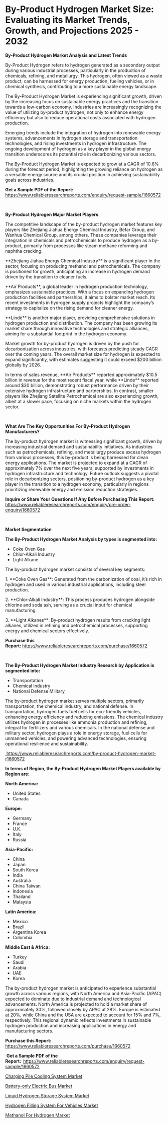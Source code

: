<p><h1>By-Product Hydrogen Market Size: Evaluating its Market Trends, Growth, and Projections 2025 - 2032</h1></p><p><strong>By-Product Hydrogen Market Analysis and Latest Trends</strong></p>
<p><p>By-Product Hydrogen refers to hydrogen generated as a secondary output during various industrial processes, particularly in the production of chemicals, refining, and metallurgy. This hydrogen, often viewed as a waste product, can be harnessed for energy production, fueling vehicles, or in chemical synthesis, contributing to a more sustainable energy landscape.</p><p>The By-Product Hydrogen Market is experiencing significant growth, driven by the increasing focus on sustainable energy practices and the transition towards a low-carbon economy. Industries are increasingly recognizing the value of utilizing by-product hydrogen, not only to enhance energy efficiency but also to reduce operational costs associated with hydrogen production. </p><p>Emerging trends include the integration of hydrogen into renewable energy systems, advancements in hydrogen storage and transportation technologies, and rising investments in hydrogen infrastructure. The ongoing development of hydrogen as a key player in the global energy transition underscores its potential role in decarbonizing various sectors.</p><p>The By-Product Hydrogen Market is expected to grow at a CAGR of 10.6% during the forecast period, highlighting the growing reliance on hydrogen as a versatile energy source and its crucial position in achieving sustainability goals across industries.</p></p>
<p><strong>Get a Sample PDF of the Report:&nbsp;</strong> <a href="https://www.reliableresearchreports.com/enquiry/request-sample/1660572?utm_campaign=8&utm_medium=2&utm_source=Github&utm_content=ia&utm_term=17012025&utm_id=by-product-hydrogen">https://www.reliableresearchreports.com/enquiry/request-sample/1660572</a></p>
<p>&nbsp;</p>
<p><strong>By-Product Hydrogen Major Market Players</strong></p>
<p><p>The competitive landscape of the by-product hydrogen market features key players like Zhejiang Jiahua Energy Chemical Industry, Befar Group, and Wanhua Chemical Group, among others. These companies leverage their integration in chemicals and petrochemicals to produce hydrogen as a by-product, primarily from processes like steam methane reforming and naphtha cracking.</p><p>**Zhejiang Jiahua Energy Chemical Industry** is a significant player in the sector, focusing on producing methanol and petrochemicals. The company is positioned for growth, anticipating an increase in hydrogen demand driven by the transition to cleaner fuels. </p><p>**Air Products**, a global leader in hydrogen production technology, emphasizes sustainable practices. With a focus on expanding hydrogen production facilities and partnerships, it aims to bolster market reach. Its recent investments in hydrogen supply projects highlight the company’s strategy to capitalize on the rising demand for cleaner energy.</p><p>**Linde** is another major player, providing comprehensive solutions in hydrogen production and distribution. The company has been growing its market share through innovative technologies and strategic alliances, aiming for a substantial footprint in the hydrogen economy.</p><p>Market growth for by-product hydrogen is driven by the push for decarbonization across industries, with forecasts predicting steady CAGR over the coming years. The overall market size for hydrogen is expected to expand significantly, with estimates suggesting it could exceed $200 billion globally by 2026.</p><p>In terms of sales revenue, **Air Products** reported approximately $10.5 billion in revenue for the most recent fiscal year, while **Linde** reported around $30 billion, demonstrating robust performance driven by their extensive hydrogen infrastructure and partnerships. In contrast, smaller players like Zhejiang Satellite Petrochemical are also experiencing growth, albeit at a slower pace, focusing on niche markets within the hydrogen sector.</p></p>
<p>&nbsp;</p>
<p><strong>What Are The Key Opportunities For By-Product Hydrogen Manufacturers?</strong></p>
<p><p>The by-product hydrogen market is witnessing significant growth, driven by increasing industrial demand and sustainability initiatives. As industries such as petrochemicals, refining, and metallurgy produce excess hydrogen from various processes, this by-product is being harnessed for clean energy applications. The market is projected to expand at a CAGR of approximately 7% over the next five years, supported by investments in hydrogen infrastructure and technology. Future outlook suggests a pivotal role in decarbonizing sectors, positioning by-product hydrogen as a key player in the transition to a hydrogen economy, particularly in regions prioritizing renewable energy and emission reduction strategies.</p></p>
<p><strong>Inquire or Share Your Questions If Any Before Purchasing This Report:</strong> <a href="https://www.reliableresearchreports.com/enquiry/pre-order-enquiry/1660572?utm_campaign=8&utm_medium=2&utm_source=Github&utm_content=ia&utm_term=17012025&utm_id=by-product-hydrogen">https://www.reliableresearchreports.com/enquiry/pre-order-enquiry/1660572</a></p>
<p>&nbsp;</p>
<p><strong>Market Segmentation</strong></p>
<p><strong>The By-Product Hydrogen Market Analysis by types is segmented into:</strong></p>
<p><ul><li>Coke Oven Gas</li><li>Chlor-Alkali Industry</li><li>Light Alkane</li></ul></p>
<p><p>The by-product hydrogen market consists of several key segments: </p><p>1. **Coke Oven Gas**: Generated from the carbonization of coal, it’s rich in hydrogen and used in various industrial applications, including steel production. </p><p>2. **Chlor-Alkali Industry**: This process produces hydrogen alongside chlorine and soda ash, serving as a crucial input for chemical manufacturing.</p><p>3. **Light Alkanes**: By-product hydrogen results from cracking light alkanes, utilized in refining and petrochemical processes, supporting energy and chemical sectors effectively.</p></p>
<p><strong>Purchase this Report:&nbsp;</strong><a href="https://www.reliableresearchreports.com/purchase/1660572?utm_campaign=8&utm_medium=2&utm_source=Github&utm_content=ia&utm_term=17012025&utm_id=by-product-hydrogen">https://www.reliableresearchreports.com/purchase/1660572</a></p>
<p>&nbsp;</p>
<p><strong>The By-Product Hydrogen Market Industry Research by Application is segmented into:</strong></p>
<p><ul><li>Transportation</li><li>Chemical Industry</li><li>National Defense Military</li></ul></p>
<p><p>The by-product hydrogen market serves multiple sectors, primarily transportation, the chemical industry, and national defense. In transportation, hydrogen fuels fuel cells for eco-friendly vehicles, enhancing energy efficiency and reducing emissions. The chemical industry utilizes hydrogen in processes like ammonia production and refining, integral for fertilizers and various chemicals. In the national defense and military sector, hydrogen plays a role in energy storage, fuel cells for unmanned vehicles, and powering advanced technologies, ensuring operational resilience and sustainability.</p></p>
<p><a href="https://www.reliableresearchreports.com/by-product-hydrogen-market-r1660572?utm_campaign=8&utm_medium=2&utm_source=Github&utm_content=ia&utm_term=17012025&utm_id=by-product-hydrogen">&nbsp;https://www.reliableresearchreports.com/by-product-hydrogen-market-r1660572</a></p>
<p><strong>In terms of Region, the By-Product Hydrogen Market Players available by Region are:</strong></p>
<p>
    <p> <strong> North America: </strong>
        <ul>
            <li>United States</li>
            <li>Canada</li>
        </ul>
        </p> 
    <p> <strong> Europe: </strong>
        <ul>
            <li>Germany</li>
            <li>France</li>
            <li>U.K.</li>
            <li>Italy</li>
            <li>Russia</li>
        </ul>
        </p> 
    <p> <strong> Asia-Pacific: </strong>
        <ul>
            <li>China</li>
            <li>Japan</li>
            <li>South Korea</li>
            <li>India</li>
            <li>Australia</li>
            <li>China Taiwan</li>
            <li>Indonesia</li>
            <li>Thailand</li>
            <li>Malaysia</li>
        </ul>
        </p> 
    <p> <strong> Latin America: </strong>
        <ul>
            <li>Mexico</li>
            <li>Brazil</li>
            <li>Argentina Korea</li>
            <li>Colombia</li>
        </ul>
        </p> 
    <p> <strong> Middle East & Africa: </strong>
        <ul>
            <li>Turkey</li>
            <li>Saudi</li>
            <li>Arabia</li>
            <li>UAE</li>
            <li>Korea</li>
        </ul>
    </p>
    </p>
<p><p>The by-product hydrogen market is anticipated to experience substantial growth across various regions, with North America and Asia-Pacific (APAC) expected to dominate due to industrial demand and technological advancements. North America is projected to hold a market share of approximately 30%, followed closely by APAC at 28%. Europe is estimated at 20%, while China and the USA are expected to account for 15% and 7%, respectively. This regional dynamic reflects investments in sustainable hydrogen production and increasing applications in energy and manufacturing sectors.</p></p>
<p><strong>Purchase this Report: </strong><a href="https://www.reliableresearchreports.com/purchase/1660572?utm_campaign=8&utm_medium=2&utm_source=Github&utm_content=ia&utm_term=17012025&utm_id=by-product-hydrogen">https://www.reliableresearchreports.com/purchase/1660572</a></p>
<p>&nbsp;<strong>Get a Sample PDF of the Report:&nbsp;&nbsp;</strong><a href="https://www.reliableresearchreports.com/enquiry/request-sample/1660572?utm_campaign=8&utm_medium=2&utm_source=Github&utm_content=ia&utm_term=17012025&utm_id=by-product-hydrogen">https://www.reliableresearchreports.com/enquiry/request-sample/1660572</a></p>
<p><strong></strong></p>
<p><p><a href="https://github.com/wileonie19657/Market-Research-Report-List-1/blob/main/charging-pile-cooling-system-market.md?utm_campaign=8&utm_medium=2&utm_source=Github&utm_content=ia&utm_term=17012025&utm_id=by-product-hydrogen">Charging Pile Cooling System Market</a></p><p><a href="https://github.com/mcfred89/Market-Research-Report-List-1/blob/main/battery-only-electric-bus-market.md?utm_campaign=8&utm_medium=2&utm_source=Github&utm_content=ia&utm_term=17012025&utm_id=by-product-hydrogen">Battery-only Electric Bus Market</a></p><p><a href="https://github.com/comasnickie/Market-Research-Report-List-1/blob/main/liquid-hydrogen-storage-system-market.md?utm_campaign=8&utm_medium=2&utm_source=Github&utm_content=ia&utm_term=17012025&utm_id=by-product-hydrogen">Liquid Hydrogen Storage System Market</a></p><p><a href="https://github.com/bornergabrielle89/Market-Research-Report-List-1/blob/main/hydrogen-filling-system-for-vehicles-market.md?utm_campaign=8&utm_medium=2&utm_source=Github&utm_content=ia&utm_term=17012025&utm_id=by-product-hydrogen">Hydrogen Filling System For Vehicles Market</a></p><p><a href="https://github.com/toldenargelia86/Market-Research-Report-List-1/blob/main/methanol-for-hydrogen-market.md?utm_campaign=8&utm_medium=2&utm_source=Github&utm_content=ia&utm_term=17012025&utm_id=by-product-hydrogen">Methanol For Hydrogen Market</a></p></p>